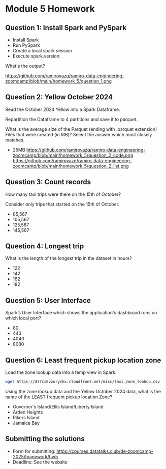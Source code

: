# Module 5 Homework

## Question 1: Install Spark and PySpark

- Install Spark
- Run PySpark
- Create a local spark session
- Execute spark.version.

What's the output?

https://github.com/ramirovazq/ramiro-data-engineering-zoomcamp/blob/main/homework_5/question_1.png


## Question 2: Yellow October 2024

Read the October 2024 Yellow into a Spark Dataframe.

Repartition the Dataframe to 4 partitions and save it to parquet.

What is the average size of the Parquet (ending with .parquet extension) Files that were created (in MB)? Select the answer which most closely matches.


- 25MB
https://github.com/ramirovazq/ramiro-data-engineering-zoomcamp/blob/main/homework_5/question_2_code.png
https://github.com/ramirovazq/ramiro-data-engineering-zoomcamp/blob/main/homework_5/question_2_list.png


## Question 3: Count records 

How many taxi trips were there on the 15th of October?

Consider only trips that started on the 15th of October.

- 85,567
- 105,567
- 125,567
- 145,567


## Question 4: Longest trip

What is the length of the longest trip in the dataset in hours?

- 122
- 142
- 162
- 182


## Question 5: User Interface

Spark’s User Interface which shows the application's dashboard runs on which local port?

- 80
- 443
- 4040
- 8080



## Question 6: Least frequent pickup location zone

Load the zone lookup data into a temp view in Spark:

```bash
wget https://d37ci6vzurychx.cloudfront.net/misc/taxi_zone_lookup.csv
```

Using the zone lookup data and the Yellow October 2024 data, what is the name of the LEAST frequent pickup location Zone?

- Governor's Island/Ellis Island/Liberty Island
- Arden Heights
- Rikers Island
- Jamaica Bay


## Submitting the solutions

- Form for submitting: https://courses.datatalks.club/de-zoomcamp-2025/homework/hw5
- Deadline: See the website
